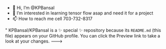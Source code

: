 - 👋 Hi, I’m @KPBansal
- 👀 I’m interested in learning tensor flow asap and need it for a project 
- 📫 How to reach me cell 703-732-8317

"
KPBansal/KPBansal is a ✨ special ✨ repository because its `README.md` (this file) appears on your GitHub profile.
You can click the Preview link to take a look at your changes.
--->
